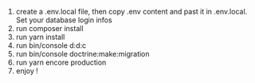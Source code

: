 1) create a .env.local file, then copy .env content and past it in .env.local. Set your database login infos
2) run composer install
3) run yarn install
4) run bin/console d:d:c
5) run bin/console doctrine:make:migration
6) run yarn encore production
7) enjoy !
